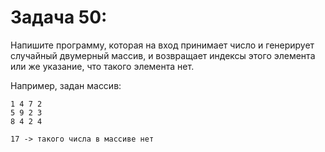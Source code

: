 # Задача 50: 

   Напишите программу, которая на вход принимает число и генерирует случайный двумерный массив, и возвращает индексы этого элемента или же указание, что такого элемента нет.

Например, задан массив:

```
1 4 7 2
5 9 2 3
8 4 2 4

17 -> такого числа в массиве нет

```
